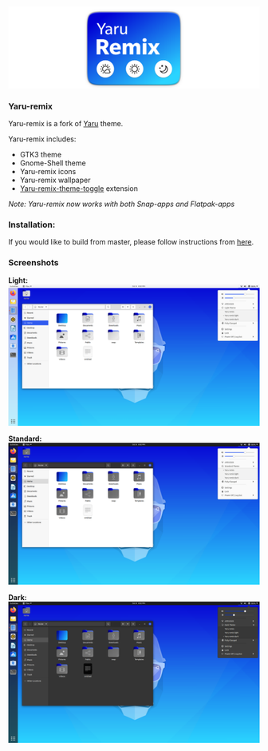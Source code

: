 ![logo](screenshots/yaru-remix.png)
### Yaru-remix
Yaru-remix is a fork of [Yaru](https://github.com/ubuntu/yaru) theme.

Yaru-remix includes:
- GTK3 theme
- Gnome-Shell theme
- Yaru-remix icons
- Yaru-remix wallpaper
- [Yaru-remix-theme-toggle](https://github.com/Muqtxdir/yaru-remix-theme-toggle) extension
 
*Note: Yaru-remix now works with both Snap-apps and Flatpak-apps*

### Installation:
If you would like to build from master, please follow instructions from [here](install.md).

### Screenshots
**Light:**
![light](screenshots/light.png)

**Standard:**
![standard](screenshots/default.png)

**Dark:**
![dark](screenshots/dark.png)

